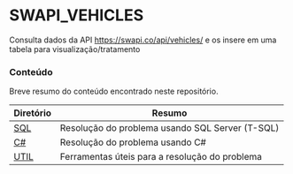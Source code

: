 # SWAPI_VEHICLES
Consulta dados da API https://swapi.co/api/vehicles/ e os insere em uma tabela para visualização/tratamento


### Conteúdo

Breve resumo do conteúdo encontrado neste repositório.

| Diretório | Resumo |
| ------ | ------ |
| [SQL](https://github.com/jffgomes/SWAPI_VEHICLES/tree/master/SQL) | Resolução do problema usando SQL Server (T-SQL) |
| [C#](https://github.com/jffgomes/SWAPI_VEHICLES/tree/master/C%23) | Resolução do problema usando C# |
| [UTIL](https://github.com/jffgomes/SWAPI_VEHICLES/tree/master/UTIL) | Ferramentas úteis para a resolução do problema |
